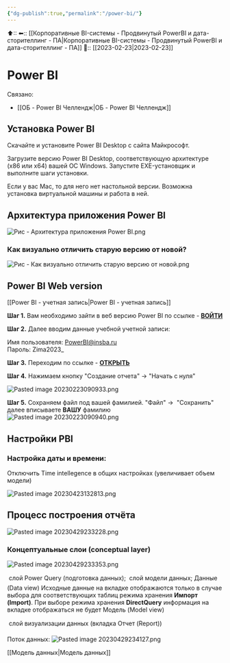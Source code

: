 ```yaml
---
{"dg-publish":true,"permalink":"/power-bi/"}
---
```



⬆::
⬅:: [[Корпоративные BI-системы - Продвинутый PowerBI и дата-сторителлинг - ПА\|Корпоративные BI-системы - Продвинутый PowerBI и дата-сторителлинг - ПА]]
📅:: [[2023-02-23\|2023-02-23]] 

# Power BI

Связано:
- [[ОБ - Power BI Челлендж\|ОБ - Power BI Челлендж]]

## Установка Power BI
Скачайте и установите Power BI Desktop с сайта Майкрософт. 

Загрузите версию Power BI Desktop, соответствующую архитектуре (x86 или x64) вашей ОС Windows. Запустите EXE-установщик и выполните шаги установки.


Если у вас Mac, то для него нет настольной версии. Возможна установка виртуальной машины и работа в ней.

## Архитектура приложения Power BI

![Рис - Архитектура приложения Power BI.png](/img/user/%D0%A0%D0%B8%D1%81%20-%20%D0%90%D1%80%D1%85%D0%B8%D1%82%D0%B5%D0%BA%D1%82%D1%83%D1%80%D0%B0%20%D0%BF%D1%80%D0%B8%D0%BB%D0%BE%D0%B6%D0%B5%D0%BD%D0%B8%D1%8F%20Power%20BI.png)

### Как визуально отличить старую версию от новой?

![Рис - Как визуально отличить старую версию от новой.png](/img/user/%D0%A0%D0%B8%D1%81%20-%20%D0%9A%D0%B0%D0%BA%20%D0%B2%D0%B8%D0%B7%D1%83%D0%B0%D0%BB%D1%8C%D0%BD%D0%BE%20%D0%BE%D1%82%D0%BB%D0%B8%D1%87%D0%B8%D1%82%D1%8C%20%D1%81%D1%82%D0%B0%D1%80%D1%83%D1%8E%20%D0%B2%D0%B5%D1%80%D1%81%D0%B8%D1%8E%20%D0%BE%D1%82%20%D0%BD%D0%BE%D0%B2%D0%BE%D0%B9.png)

## Power BI Web version
[[Power BI - учетная запись\|Power BI - учетная запись]]

**Шаг 1.** Вам необходимо зайти в веб версию Power BI по ссылке - [**ВОЙТИ**](https://app.powerbi.com/singleSignOn?pbi_source=websignin&cmpid=pbi-glob-head-snn-signin&clientSideAuth=0&ru=https:%2f%2fapp.powerbi.com%2f%3fpbi_source%3dwebsignin%26cmpid%3dpbi-glob-head-snn-signin%26clientSideAuth%3d0%26noSignUpCheck%3d1)

**Шаг 2.** Далее вводим данные учебной учетной записи:

Имя пользователя: PowerBI@insba.ru  
Пароль: Zima2023_

**Шаг 3.** Переходим по ссылке - [**ОТКРЫТЬ**](https://app.powerbi.com/groups/me/datasets/c8cb448b-7869-4936-86ed-73f404f9da6d/details)

**Шаг 4.** Нажимаем кнопку "Создание отчета" -> "Начать с нуля"

![Pasted image 20230223090933.png](/img/user/Pasted%20image%2020230223090933.png)

**Шаг 5.** Сохраняем файл под вашей фамилией. "Файл" ->  "Сохранить" далее вписываете **ВАШУ** фамилию
![Pasted image 20230223090940.png](/img/user/Pasted%20image%2020230223090940.png)



## Настройки PBI
### Настройка даты и времени:

Отключить Time intellegence в общих настройках (увеличивает объем модели)

![Pasted image 20230423132813.png](/img/user/Pasted%20image%2020230423132813.png)



## Процесс построения отчёта

![Pasted image 20230429233228.png](/img/user/Pasted%20image%2020230429233228.png)
### Концептуальные слои (conceptual layer)


![Pasted image 20230429233353.png](/img/user/Pasted%20image%2020230429233353.png)

 слой Power Query (подготовка данных);
 слой модели данных; 
	Данные (Data view)
		Исходные данные на вкладке отображаются только в случае выбора для соответствующих таблиц режима хранения **Импорт (Import)**. 
		При выборе режима хранения **DirectQuery** информация на вкладке отображаться не будет
	Модель (Model view)
	
 слой визуализации данных (вкладка Отчет (Report))

Поток данных:
![Pasted image 20230429234127.png](/img/user/Pasted%20image%2020230429234127.png)

[[Модель данных\|Модель данных]]


